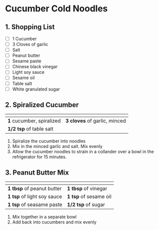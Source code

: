 # Cucumber Cold Noodles

## 1. Shopping List
- [ ] 1 Cucumber
- [ ] 3 Cloves of garlic
- [ ] Salt
- [ ] Peanut butter
- [ ] Sesame paste
- [ ] Chinese black vinegar
- [ ] Light soy sauce
- [ ] Sesame oil
- [ ] Table salt
- [ ] White granulated sugar

## 2. Spiralized Cucumber
|<!-- -->|<!-- -->|
|---|---|
| **1** cucumber, spiralized | **3 cloves** of garlic, minced|
| **1/2 tsp** of table salt| |

1. Spiralize the cucumber into noodles
2. Mix in the minced garlic and salt. Mix evenly
3. Allow the cucumber noodles to strain in a collander over a bowl in the refrigerator for 15 minutes.

## 3. Peanut Butter Mix
|<!-- -->|<!-- -->|
|---|---|
|**1 tbsp** of peanut butter|**1 tbsp** of vinegar|
|**1 tsp** of light soy sauce|**1 tsp** of sesame oil|
|**1 tsp** of seasame paste|**1/2 tsp** of sugar|

1. Mix together in a separate bowl
2. Add back into cucumbers and mix evenly